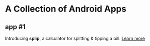 # A Collection of Android Apps

## app #1
Introducing **splip**, a calculator for splitting & tipping a bill. [Learn more](/assignment1 "Assignment 1")
